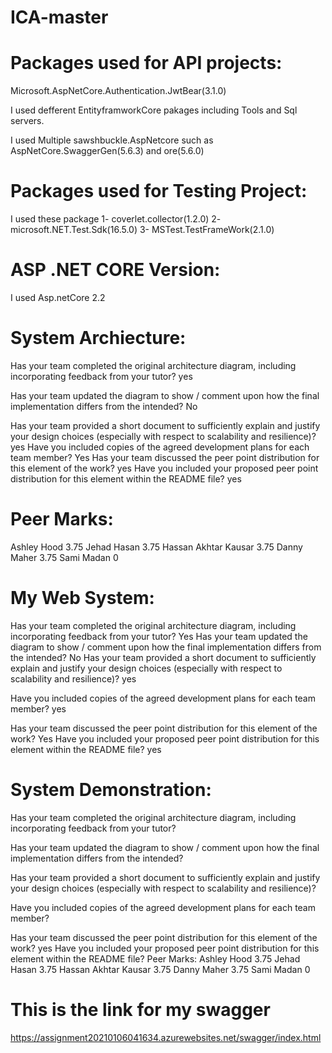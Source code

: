 # ICA-master 

# Packages used for API projects:
Microsoft.AspNetCore.Authentication.JwtBear(3.1.0)

I used defferent EntityframworkCore pakages including Tools and Sql servers.

I used Multiple sawshbuckle.AspNetcore such as AspNetCore.SwaggerGen(5.6.3) and ore(5.6.0)

# Packages used for Testing Project:
I used these package
1- coverlet.collector(1.2.0)
2- microsoft.NET.Test.Sdk(16.5.0)
3- MSTest.TestFrameWork(2.1.0)


# ASP .NET CORE Version:
I used Asp.netCore 2.2



# System Archiecture: 

Has your team completed the original architecture diagram, including incorporating feedback from your tutor?
yes

Has your team updated the diagram to show / comment upon how the final implementation differs from the intended?
No

Has your team provided a short document to sufficiently explain and justify your design choices (especially with respect to scalability and resilience)?
yes
Have you included copies of the agreed development plans for each team member?
Yes
Has your team discussed the peer point distribution for this element of the work?
yes
Have you included your proposed peer point distribution for this element within the README file?
yes

# Peer Marks:
Ashley Hood 3.75
Jehad Hasan 3.75
Hassan Akhtar Kausar 3.75
Danny Maher 3.75
Sami Madan 0


# My Web System:

Has your team completed the original architecture diagram, including incorporating feedback from your tutor?
Yes
Has your team updated the diagram to show / comment upon how the final implementation differs from the intended?
No
Has your team provided a short document to sufficiently explain and justify your design choices (especially with respect to scalability and resilience)?
yes

Have you included copies of the agreed development plans for each team member?
yes

Has your team discussed the peer point distribution for this element of the work?
Yes
Have you included your proposed peer point distribution for this element within the README file?
yes




# System Demonstration:

Has your team completed the original architecture diagram, including incorporating feedback from your tutor?

Has your team updated the diagram to show / comment upon how the final implementation differs from the intended?

Has your team provided a short document to sufficiently explain and justify your design choices (especially with respect to scalability and resilience)?

Have you included copies of the agreed development plans for each team member?

Has your team discussed the peer point distribution for this element of the work?
yes
Have you included your proposed peer point distribution for this element within the README file?
Peer Marks:
Ashley Hood 3.75
Jehad Hasan 3.75
Hassan Akhtar Kausar 3.75
Danny Maher 3.75
Sami Madan 0

# This is the link for my swagger
https://assignment20210106041634.azurewebsites.net/swagger/index.html
